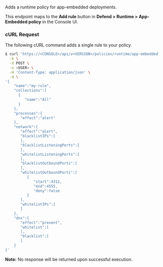 Adds a runtime policy for app-embedded deployments.

This endpoint maps to the **Add rule** button in **Defend > Runtime > App-Embedded policy** in the Console UI.

### cURL Request

The following cURL command adds a single rule to your policy.

```bash
$ curl 'https://<CONSOLE>/api/v<VERSION>/policies/runtime/app-embedded' \
  -k \
  -X POST \
  -u <USER> \
  -H 'Content-Type: application/json' \
  -d \
'{
    "name":"my-rule",
    "collections":[
      {
         "name":"All"       
      }
    ],    
    "processes":{
       "effect":"alert"
    },
    "network":{
       "effect":"alert",
       "blacklistIPs":[               
       ],
       "blacklistListeningPorts":[               
       ],
       "whitelistListeningPorts":[
       ],
       "blacklistOutboundPorts":[               
       ],
       "whitelistOutboundPorts":[
          {
             "start":4312,
             "end":4555,
             "deny":false
          }
       ],
       "whitelistIPs":[               
       ]
    },
    "dns":{
       "effect":"prevent",
       "whitelist":[
       ],
       "blacklist":[               
       ]
    }
}'
```

**Note:** No response will be returned upon successful execution.
